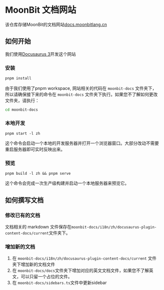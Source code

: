 # MoonBit 文档网站

该仓库存储MoonBit的文档网站[docs.moonbitlang.cn](https://docs.moonbitlang.cn)

## 如何开始

我们使用[Docusaurus 3](https://docusaurus.io/)开发这个网站

### 安装

```bash
pnpm install
```

由于我们使用了pnpm workspace, 网站相关的代码在 `moonbit-docs` 文件夹下，所以请确保接下来的命令在 `moonbit-docs` 文件夹下执行。如果您不了解如何更改文件夹，请执行：

```bash
cd moonbit-docs
```

### 本地开发

```
pnpm start -l zh
```

这个命令会启动一个本地的开发服务器并打开一个浏览器窗口。大部分改动不需要重启服务器即可实时反映出来。

### 预览

```
pnpm build -l zh && pnpm serve
```

这个命令会完成一次生产级构建并启动一个本地服务器来预览它。

## 如何撰写文档

### 修改已有的文档

文档相关的 markdown 文件保存在`moonbit-docs/i18n/zh/docusaurus-plugin-content-docs/current`文件夹下。

### 增加新的文档

1. 在 `moonbit-docs/i18n/zh/docusaurus-plugin-content-docs/current` 文件夹下增加新的文档文件
1. 在 `moonbit-docs/docs`文件夹下增加对应的英文文档文件，如果您不了解英文，可以只留一个占位的文件。
1. 在 `moonbit-docs/sidebars.ts`文件中更新sidebar
